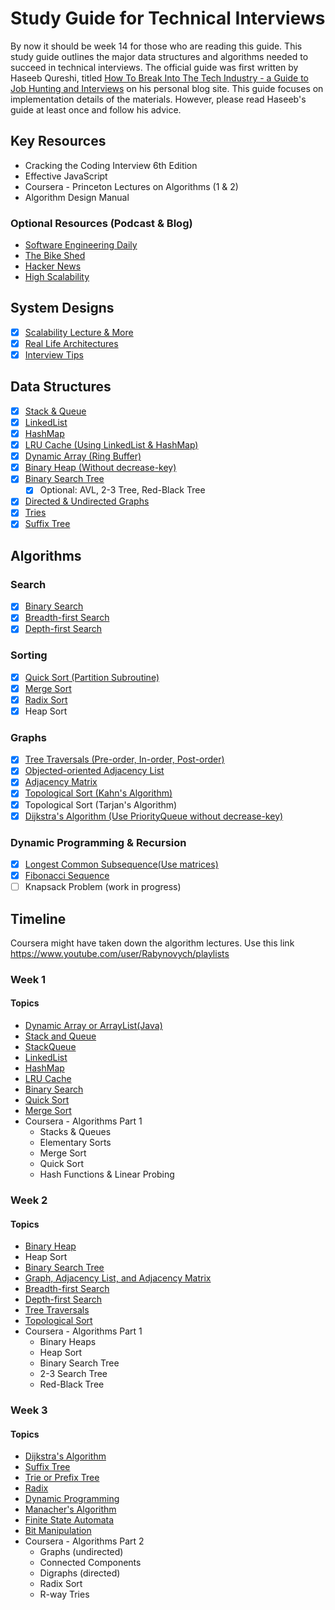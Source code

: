# Study Guide for Technical Interviews
By now it should be week 14 for those who are reading this guide. This study
guide outlines the major data structures and algorithms needed to succeed in
technical interviews. The official guide was first written by Haseeb Qureshi,
titled [How To Break Into The Tech Industry - a Guide to Job Hunting and Interviews][haseeb]
on his personal blog site. This guide focuses on implementation details of the materials. However, please read Haseeb's guide at least once and follow his advice.

[haseeb]: http://haseebq.com/#general-study

## Key Resources
* Cracking the Coding Interview 6th Edition
* Effective JavaScript
* Coursera - Princeton Lectures on Algorithms (1 & 2)
* Algorithm Design Manual

### Optional Resources (Podcast & Blog)
* [Software Engineering Daily][daily]
* [The Bike Shed][bikeshed]
* [Hacker News][hacker]
* [High Scalability][scale]

[bikeshed]: http://bikeshed.fm/
[daily]: http://softwareengineeringdaily.com/
[scale]:http://highscalability.com/all-time-favorites/
[hacker]: https://news.ycombinator.com/

## System Designs
- [x] [Scalability Lecture & More][scalability]
- [x] [Real Life Architectures][architectures]
- [x] [Interview Tips][sys-design-interview]

## Data Structures
- [x] [Stack & Queue][stack_and_queue]
- [x] [LinkedList][linked_list]
- [x] [HashMap][hash_map]
- [x] [LRU Cache (Using LinkedList & HashMap)][lru]
- [x] [Dynamic Array (Ring Buffer)][dynamic_array]
- [x] [Binary Heap (Without decrease-key)][binary_heap]
- [x] [Binary Search Tree][bst]
  - [x] Optional: AVL, 2-3 Tree, Red-Black Tree
- [x] [Directed & Undirected Graphs][graph]
- [x] [Tries][trie]
- [x] [Suffix Tree][suffix]

## Algorithms

### Search
- [x] [Binary Search][binary_search]
- [x] [Breadth-first Search][bfs]
- [x] [Depth-first Search][dfs]

### Sorting
- [x] [Quick Sort (Partition Subroutine)][quick_sort]
- [x] [Merge Sort][merge_sort]
- [x] [Radix Sort][radix]
- [x] Heap Sort

### Graphs
- [x] [Tree Traversals (Pre-order, In-order, Post-order)][tree_traversal]
- [x] [Objected-oriented Adjacency List][graph]
- [x] [Adjacency Matrix][graph]
- [x] [Topological Sort (Kahn's Algorithm)][topo]
- [x] Topological Sort (Tarjan's Algorithm)
- [x] [Dijkstra's Algorithm (Use PriorityQueue without decrease-key)][dijkstra]

### Dynamic Programming & Recursion
- [x] [Longest Common Subsequence(Use matrices)][dynamic]
- [x] [Fibonacci Sequence][dynamic]
- [ ] Knapsack Problem (work in progress)

## Timeline
Coursera might have taken down the algorithm lectures. Use this link
https://www.youtube.com/user/Rabynovych/playlists

### Week 1
#### Topics
- [Dynamic Array or ArrayList(Java)][dynamic_array]
- [Stack and Queue][stack_and_queue]
- [StackQueue][stack_queue]
- [LinkedList][linked_list]
- [HashMap][hash_map]
- [LRU Cache][lru]
- [Binary Search][binary_search]
- [Quick Sort][quick_sort]
- [Merge Sort][merge_sort]
- Coursera - Algorithms Part 1
  * Stacks & Queues
  * Elementary Sorts
  * Merge Sort
  * Quick Sort
  * Hash Functions & Linear Probing

### Week 2
#### Topics
- [Binary Heap][binary_heap]
- Heap Sort
- [Binary Search Tree][bst]
- [Graph, Adjacency List, and Adjacency Matrix][graph]
- [Breadth-first Search][bfs]
- [Depth-first Search][dfs]
- [Tree Traversals][tree_traversal]
- [Topological Sort][topo]
- Coursera - Algorithms Part 1
  * Binary Heaps
  * Heap Sort
  * Binary Search Tree
  * 2-3 Search Tree
  * Red-Black Tree

### Week 3
#### Topics
- [Dijkstra's Algorithm][dijkstra]
- [Suffix Tree][suffix]
- [Trie or Prefix Tree][trie]
- [Radix][radix]
- [Dynamic Programming][dynamic]
- [Manacher's Algorithm][manacher]
- [Finite State Automata][finite-state]
- [Bit Manipulation][bit]
- Coursera - Algorithms Part 2
  * Graphs (undirected)
  * Connected Components
  * Digraphs (directed)
  * Radix Sort
  * R-way Tries

[scalability]: ./doc/scalability.md
[architectures]: ./doc/architectures.md
[sys-design-interview]: ./doc/sd_interview.md
[bfs]: ./doc/breadth_first_search.md
[binary_heap]: ./doc/binary_heap.md
[binary_search]: ./doc/binary_search.md
[bit]: ./doc/bit_manipulation.md
[bst]: ./doc/binary_search_tree.md
[dfs]: ./doc/depth_first_search.md
[dijkstra]: ./doc/dijkstra.md
[dynamic_array]: ./doc/dynamic_array.md
[dynamic]: ./doc/dynamic_programming.md
[finite-state]: ./doc/finite_state_automata.md
[graph]: ./doc/graph.md
[hash_map]: ./doc/hash_map.md
[linked_list]: ./doc/linked_list.md
[lru]: ./doc/lru.md
[manacher]: ./doc/manacher.md
[merge_sort]: ./doc/merge_sort.md
[quick_sort]: ./doc/quick_sort.md
[radix]: ./doc/radix.md
[stack_and_queue]: ./doc/stack_and_queue.md
[stack_queue]: ./doc/stack_queue.md
[tree_traversal]: ./doc/tree_traversal.md
[trie]: ./doc/trie.md
[topo]: ./doc/topological_sort.md
[manacher]: ./doc/manacher.md
[scale]: ./doc/scalability.md
[suffix]: ./doc/suffix_tree.md
